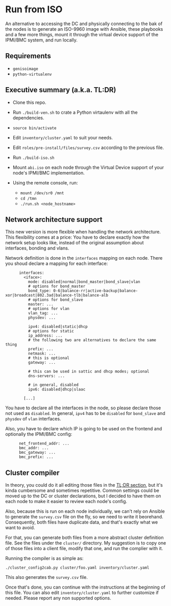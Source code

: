 # Run from ISO

An alternative to accessing the DC and physically connecting to the bak of the
nodes is to generate an ISO-9960 image with Ansible, these playbooks and a few
more things, mount it through the virtual device support of the IPMI/BMC system,
and run locally.

## Requirements

* `genisoimage`
* `python-virtualenv`

## Executive summary (a.k.a. TL:DR)

* Clone this repo.
* Run `./build-ven.sh` to crate a Python virtaulenv with all the dependencies.
* `source bin/activate`

* Edit `inventory/cluster.yaml` to suit your needs.
* Edit `roles/pre-install/files/survey.csv` according to the previous file.
* Run `./build-iso.sh`
* Mount `abi.iso` on each node through the Virtual Device support of your node's
  IPMI/BMC implementation.
* Using the remote console, run:
  * `mount /dev/sr0 /mnt`
  * `cd /tmn`
  * `./run.sh <node_hostname>`

## Network architecture support

This new version is more flexible when handling the network architecture. This
flexibility comes at a price: You have to declare exactly how the network setup
looks like, instead of the original assumption about interfaces, bonding and
vlans.

Network definition is done in the `interfaces` mapping on each node. There you
shoud declare a mapping for each interface:

          interfaces:
            <iface>:
              mode: disabled|normal|bond_master|bond_slave|vlan
              # options for bond_master
              bond_type: 0-6|balance-rr|active-backup|balance-xor|broadcast|802.3ad|balance-tlb|balance-alb
              # options for bond_slave
              master: ...
              # options for vlan
              vlan_tag: ...
              physdev: ...

              ipv4: disabled|static|dhcp
              # options for static
              ip_address: ...
              # the following two are alternatives to declare the same thing
              prefix: ...
              netmask: ...
              # this is optional
              gateway: ...

              # this can be used in sattic and dhcp modes; optional
              dns-servers: ...

              # in general, disabled
              ipv6: disabled|dhcp|slaac

            [...]

You have to declare all the interfaces in the node, so please declare those not
used as `disabled`. In general, `ipv4` has to be `disabled` for `bond_slave`
and `physdev` of `vlan` interfaces.

Also, you have to declare which IP is going to be used on the frontend and
optionally the IPMI/BMC config:

          net_frontend_addr: ...
          bmc_addr: ...
          bmc_gateway: ...
          bmc_prefix: ...

## Cluster compiler

In theory, you could do it all editing those files in the [TL;DR section](), but
it's kinda cumbersome and sometimes repetitive. Common settings could be moved
up to the DC or cluster declarations, but I decided to have them on each node to
make it easier to review each node's config.

Also, because this is run on each node individually, we can't rely on Ansible to
generate the `survey.csv` file on the fly, so we need to write it beorehand.
Consequently, both files have duplicate data, and that's exactly what we want to
avoid.

For that, you can generate both files from a more abstract cluster definition
file. See the files under the `cluster/` directory. My suggestion is to copy one
of those files into a client file, modify that one, and run the complier with it.

Running the compiler is as simple as:

    ./cluster_config2cab.py cluster/foo.yaml inventory/cluster.yaml

This also generates the `survey.csv` file.

Once that's done, you can continue with the instructions at the beginning of this
file. You can also edit `inventory/cluster.yaml` to further customize if needed.
Please report any non supported options.
